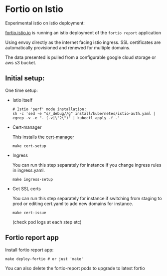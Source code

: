# Fortio on Istio

Experimental istio on istio deployment:

[fortio.istio.io](https://fortio.istio.io) is running an istio deployment of the `fortio report` application

Using envoy directly as the internet facing istio ingress. SSL certificates are
automatically provisioned and renewed for multiple domains.

The data presented is pulled from a configurable google cloud storage or aws s3 bucket.

## Initial setup:

One time setup:

- Istio itself
  ```
  # Istio 'perf' mode installation:
  sh -c 'sed -e "s/_debug//g" install/kubernetes/istio-auth.yaml | egrep -v -e "- (-v|\"2\")" | kubectl apply -f -'
  ```

- Cert-manager

  This installs the [cert-manager](https://github.com/jetstack/cert-manager)
  ```
  make cert-setup
  ```

- Ingress

  You can run this step separately for instance if you change ingress rules
  in ingress.yaml.
  ```
  make ingress-setup
  ```

- Get SSL certs

  You can run this step separately for instance if switching from staging to
  prod or editing cert.yaml to add new domains for instance.
  ```
  make cert-issue
  ```
  (check pod logs at each step etc)

## Fortio report app

Install fortio report app:
```
make deploy-fortio # or just 'make'
```

You can also delete the fortio-report pods to upgrade to latest fortio

